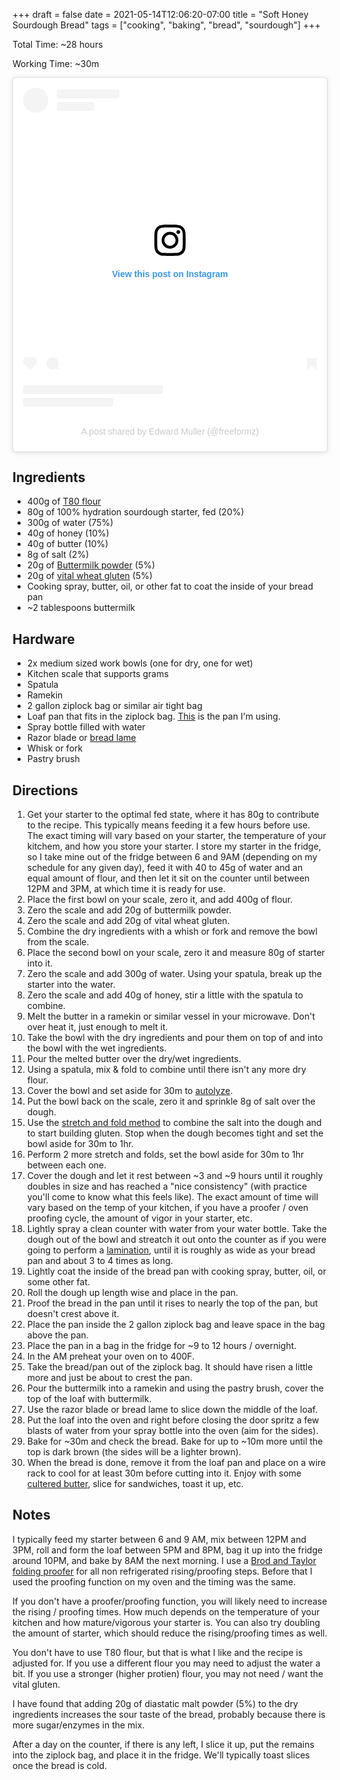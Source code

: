 +++ 
draft = false
date = 2021-05-14T12:06:20-07:00
title = "Soft Honey Sourdough Bread"
tags = ["cooking", "baking", "bread", "sourdough"]
+++

Total Time: ~28 hours

Working Time: ~30m

<blockquote class="instagram-media" data-instgrm-captioned data-instgrm-permalink="https://www.instagram.com/p/CO3dW2pJbi0/?utm_source=ig_embed&amp;utm_campaign=loading" data-instgrm-version="14" style=" background:#FFF; border:0; border-radius:3px; box-shadow:0 0 1px 0 rgba(0,0,0,0.5),0 1px 10px 0 rgba(0,0,0,0.15); margin: 1px; max-width:540px; min-width:326px; padding:0; width:99.375%; width:-webkit-calc(100% - 2px); width:calc(100% - 2px);"><div style="padding:16px;"> <a href="https://www.instagram.com/p/CO3dW2pJbi0/?utm_source=ig_embed&amp;utm_campaign=loading" style=" background:#FFFFFF; line-height:0; padding:0 0; text-align:center; text-decoration:none; width:100%;" target="_blank"> <div style=" display: flex; flex-direction: row; align-items: center;"> <div style="background-color: #F4F4F4; border-radius: 50%; flex-grow: 0; height: 40px; margin-right: 14px; width: 40px;"></div> <div style="display: flex; flex-direction: column; flex-grow: 1; justify-content: center;"> <div style=" background-color: #F4F4F4; border-radius: 4px; flex-grow: 0; height: 14px; margin-bottom: 6px; width: 100px;"></div> <div style=" background-color: #F4F4F4; border-radius: 4px; flex-grow: 0; height: 14px; width: 60px;"></div></div></div><div style="padding: 19% 0;"></div> <div style="display:block; height:50px; margin:0 auto 12px; width:50px;"><svg width="50px" height="50px" viewBox="0 0 60 60" version="1.1" xmlns="https://www.w3.org/2000/svg" xmlns:xlink="https://www.w3.org/1999/xlink"><g stroke="none" stroke-width="1" fill="none" fill-rule="evenodd"><g transform="translate(-511.000000, -20.000000)" fill="#000000"><g><path d="M556.869,30.41 C554.814,30.41 553.148,32.076 553.148,34.131 C553.148,36.186 554.814,37.852 556.869,37.852 C558.924,37.852 560.59,36.186 560.59,34.131 C560.59,32.076 558.924,30.41 556.869,30.41 M541,60.657 C535.114,60.657 530.342,55.887 530.342,50 C530.342,44.114 535.114,39.342 541,39.342 C546.887,39.342 551.658,44.114 551.658,50 C551.658,55.887 546.887,60.657 541,60.657 M541,33.886 C532.1,33.886 524.886,41.1 524.886,50 C524.886,58.899 532.1,66.113 541,66.113 C549.9,66.113 557.115,58.899 557.115,50 C557.115,41.1 549.9,33.886 541,33.886 M565.378,62.101 C565.244,65.022 564.756,66.606 564.346,67.663 C563.803,69.06 563.154,70.057 562.106,71.106 C561.058,72.155 560.06,72.803 558.662,73.347 C557.607,73.757 556.021,74.244 553.102,74.378 C549.944,74.521 548.997,74.552 541,74.552 C533.003,74.552 532.056,74.521 528.898,74.378 C525.979,74.244 524.393,73.757 523.338,73.347 C521.94,72.803 520.942,72.155 519.894,71.106 C518.846,70.057 518.197,69.06 517.654,67.663 C517.244,66.606 516.755,65.022 516.623,62.101 C516.479,58.943 516.448,57.996 516.448,50 C516.448,42.003 516.479,41.056 516.623,37.899 C516.755,34.978 517.244,33.391 517.654,32.338 C518.197,30.938 518.846,29.942 519.894,28.894 C520.942,27.846 521.94,27.196 523.338,26.654 C524.393,26.244 525.979,25.756 528.898,25.623 C532.057,25.479 533.004,25.448 541,25.448 C548.997,25.448 549.943,25.479 553.102,25.623 C556.021,25.756 557.607,26.244 558.662,26.654 C560.06,27.196 561.058,27.846 562.106,28.894 C563.154,29.942 563.803,30.938 564.346,32.338 C564.756,33.391 565.244,34.978 565.378,37.899 C565.522,41.056 565.552,42.003 565.552,50 C565.552,57.996 565.522,58.943 565.378,62.101 M570.82,37.631 C570.674,34.438 570.167,32.258 569.425,30.349 C568.659,28.377 567.633,26.702 565.965,25.035 C564.297,23.368 562.623,22.342 560.652,21.575 C558.743,20.834 556.562,20.326 553.369,20.18 C550.169,20.033 549.148,20 541,20 C532.853,20 531.831,20.033 528.631,20.18 C525.438,20.326 523.257,20.834 521.349,21.575 C519.376,22.342 517.703,23.368 516.035,25.035 C514.368,26.702 513.342,28.377 512.574,30.349 C511.834,32.258 511.326,34.438 511.181,37.631 C511.035,40.831 511,41.851 511,50 C511,58.147 511.035,59.17 511.181,62.369 C511.326,65.562 511.834,67.743 512.574,69.651 C513.342,71.625 514.368,73.296 516.035,74.965 C517.703,76.634 519.376,77.658 521.349,78.425 C523.257,79.167 525.438,79.673 528.631,79.82 C531.831,79.965 532.853,80.001 541,80.001 C549.148,80.001 550.169,79.965 553.369,79.82 C556.562,79.673 558.743,79.167 560.652,78.425 C562.623,77.658 564.297,76.634 565.965,74.965 C567.633,73.296 568.659,71.625 569.425,69.651 C570.167,67.743 570.674,65.562 570.82,62.369 C570.966,59.17 571,58.147 571,50 C571,41.851 570.966,40.831 570.82,37.631"></path></g></g></g></svg></div><div style="padding-top: 8px;"> <div style=" color:#3897f0; font-family:Arial,sans-serif; font-size:14px; font-style:normal; font-weight:550; line-height:18px;">View this post on Instagram</div></div><div style="padding: 12.5% 0;"></div> <div style="display: flex; flex-direction: row; margin-bottom: 14px; align-items: center;"><div> <div style="background-color: #F4F4F4; border-radius: 50%; height: 12.5px; width: 12.5px; transform: translateX(0px) translateY(7px);"></div> <div style="background-color: #F4F4F4; height: 12.5px; transform: rotate(-45deg) translateX(3px) translateY(1px); width: 12.5px; flex-grow: 0; margin-right: 14px; margin-left: 2px;"></div> <div style="background-color: #F4F4F4; border-radius: 50%; height: 12.5px; width: 12.5px; transform: translateX(9px) translateY(-18px);"></div></div><div style="margin-left: 8px;"> <div style=" background-color: #F4F4F4; border-radius: 50%; flex-grow: 0; height: 20px; width: 20px;"></div> <div style=" width: 0; height: 0; border-top: 2px solid transparent; border-left: 6px solid #f4f4f4; border-bottom: 2px solid transparent; transform: translateX(16px) translateY(-4px) rotate(30deg)"></div></div><div style="margin-left: auto;"> <div style=" width: 0px; border-top: 8px solid #F4F4F4; border-right: 8px solid transparent; transform: translateY(16px);"></div> <div style=" background-color: #F4F4F4; flex-grow: 0; height: 12px; width: 16px; transform: translateY(-4px);"></div> <div style=" width: 0; height: 0; border-top: 8px solid #F4F4F4; border-left: 8px solid transparent; transform: translateY(-4px) translateX(8px);"></div></div></div> <div style="display: flex; flex-direction: column; flex-grow: 1; justify-content: center; margin-bottom: 24px;"> <div style=" background-color: #F4F4F4; border-radius: 4px; flex-grow: 0; height: 14px; margin-bottom: 6px; width: 224px;"></div> <div style=" background-color: #F4F4F4; border-radius: 4px; flex-grow: 0; height: 14px; width: 144px;"></div></div></a><p style=" color:#c9c8cd; font-family:Arial,sans-serif; font-size:14px; line-height:17px; margin-bottom:0; margin-top:8px; overflow:hidden; padding:8px 0 7px; text-align:center; text-overflow:ellipsis; white-space:nowrap;"><a href="https://www.instagram.com/p/CO3dW2pJbi0/?utm_source=ig_embed&amp;utm_campaign=loading" style=" color:#c9c8cd; font-family:Arial,sans-serif; font-size:14px; font-style:normal; font-weight:normal; line-height:17px; text-decoration:none;" target="_blank">A post shared by Edward Muller (@freeformz)</a></p></div></blockquote> <script async src="//www.instagram.com/embed.js"></script>

## Ingredients

* 400g of [T80 flour](https://centralmilling.com/product/organic-type-80-wheat-flour/)
* 80g of 100% hydration sourdough starter, fed (20%)
* 300g of water (75%)
* 40g of honey (10%)
* 40g of butter (10%)
* 8g of salt (2%)
* 20g of [Buttermilk powder](https://www.bobsredmill.com/sweet-cream-buttermilk.html) (5%)
* 20g of [vital wheat gluten](https://www.bobsredmill.com/vital-wheat-gluten.html) (5%)
* Cooking spray, butter, oil, or other fat to coat the inside of your bread pan
* ~2 tablespoons buttermilk

## Hardware

* 2x medium sized work bowls (one for dry, one for wet)
* Kitchen scale that supports grams
* Spatula
* Ramekin
* 2 gallon ziplock bag or similar air tight bag
* Loaf pan that fits in the ziplock bag. [This](https://www.amazon.com/gp/product/B00DUF1TUW/ref=ppx_yo_dt_b_search_asin_title?ie=UTF8&psc=1) is the pan I'm using.
* Spray bottle filled with water
* Razor blade or [bread lame](https://breadtopia.com/store/bread-lame/)
* Whisk or fork
* Pastry brush

## Directions

1. Get your starter to the optimal fed state, where it has 80g to contribute to the recipe. This typically means feeding it a few hours before use. The exact timing will vary based on your starter, the temperature of your kitchem, and how you store your starter. I store my starter in the fridge, so I take mine out of the fridge between 6 and 9AM (depending on my schedule for any given day), feed it with 40 to 45g of water and an equal amount of flour, and then let it sit on the counter until between 12PM and 3PM, at which time it is ready for use.
2. Place the first bowl on your scale, zero it, and add 400g of flour.
3. Zero the scale and add 20g of buttermilk powder.
4. Zero the scale and add 20g of vital wheat gluten.
5. Combine the dry ingredients with a whish or fork and remove the bowl from the scale.
6. Place the second bowl on your scale, zero it and measure 80g of starter into it.
7. Zero the scale and add 300g of water. Using your spatula, break up the starter into the water.
8. Zero the scale and add 40g of honey, stir a little with the spatula to combine.
9. Melt the butter in a ramekin or similar vessel in your microwave. Don't over heat it, just enough to melt it.
10. Take the bowl with the dry ingredients and pour them on top of and into the bowl with the wet ingredients.
11. Pour the melted butter over the dry/wet ingredients.
12. Using a spatula, mix & fold to combine until there isn't any more dry flour.
13. Cover the bowl and set aside for 30m to [autolyze](https://bakerpedia.com/processes/autolyse/).
14. Put the bowl back on the scale, zero it and sprinkle 8g of salt over the dough.
15. Use the [stretch and fold method](https://www.theperfectloaf.com/guides/how-to-stretch-and-fold-sourdough/) to combine the salt into the dough and to start building gluten. Stop when the dough becomes tight and set the bowl aside for 30m to 1hr.
16. Perform 2 more stretch and folds, set the bowl aside for 30m to 1hr between each one.
17. Cover the dough and let it rest between ~3 and ~9 hours until it roughly doubles in size and has reached a "nice consistency" (with practice you'll come to know what this feels like). The exact amount of time will vary based on the temp of your kitchen, if you have a proofer / oven proofing cycle, the amount of vigor in your starter, etc.
18. Lightly spray a clean counter with water from your water bottle. Take the dough out of the bowl and streatch it out onto the counter as if you were going to perform a [lamination](https://www.youtube.com/watch?v=7Nztji3srjQ), until it is roughly as wide as your bread pan and about 3 to 4 times as long.
19. Lightly coat the inside of the bread pan with cooking spray, butter, oil, or some other fat.
20. Roll the dough up length wise and place in the pan.
21. Proof the bread in the pan until it rises to nearly the top of the pan, but doesn't crest above it.
22. Place the pan inside the 2 gallon ziplock bag and leave space in the bag above the pan.
23. Place the pan in a bag in the fridge for ~9 to 12 hours / overnight.
24. In the AM preheat your oven on to 400F.
25. Take the bread/pan out of the ziplock bag. It should have risen a little more and just be about to crest the pan.
26. Pour the buttermilk into a ramekin and using the pastry brush, cover the top of the loaf with buttermilk.
27. Use the razor blade or bread lame to slice down the middle of the loaf.
28. Put the loaf into the oven and right before closing the door spritz a few blasts of water from your spray bottle into the oven (aim for the sides).
29. Bake for ~30m and check the bread. Bake for up to ~10m more until the top is dark brown (the sides will be a lighter brown).
30. When the bread is done, remove it from the loaf pan and place on a wire rack to cool for at least 30m before cutting into it. Enjoy with some [cultered butter](https://brodandtaylor.com/blogs/recipes/cultured-butter-recipe/), slice for sandwiches, toast it up, etc.

## Notes

I typically feed my starter between 6 and 9 AM, mix between 12PM and 3PM, roll and form the loaf between 5PM and 8PM, bag it up into the fridge around 10PM, and bake by 8AM the next morning. I use a [Brod and Taylor folding proofer](https://brodandtaylor.com/pages/folding-proofer-slow-cooker) for all non refrigerated rising/proofing steps. Before that I used the proofing function on my oven and the timing was the same.

If you don't have a proofer/proofing function, you will likely need to increase the rising / proofing times. How much depends on the temperature of your kitchen and how mature/vigorous your starter is. You can also try doubling the amount of starter, which should reduce the rising/proofing times as well.

You don't have to use T80 flour, but that is what I like and the recipe is adjusted for. If you use a different flour you may need to adjust the water a bit. If you use a stronger (higher protien) flour, you may not need / want the vital gluten.

I have found that adding 20g of diastatic malt powder (5%) to the dry ingredients increases the sour taste of the bread, probably because there is more sugar/enzymes in the mix.

After a day on the counter, if there is any left, I slice it up, put the remains into the ziplock bag, and place it in the fridge. We'll typically toast slices once the bread is cold.